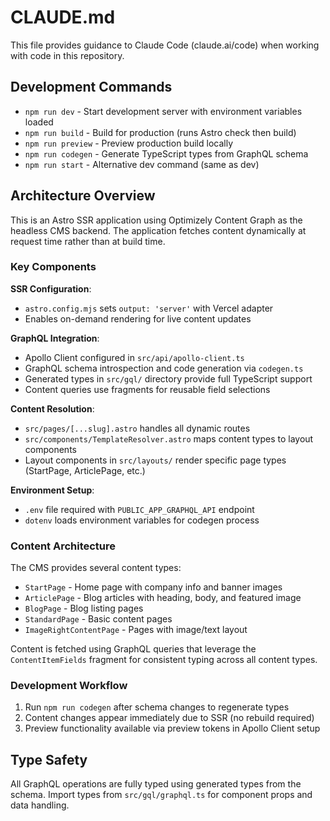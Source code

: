 # CLAUDE.md

This file provides guidance to Claude Code (claude.ai/code) when working with code in this repository.

## Development Commands

- `npm run dev` - Start development server with environment variables loaded
- `npm run build` - Build for production (runs Astro check then build)
- `npm run preview` - Preview production build locally
- `npm run codegen` - Generate TypeScript types from GraphQL schema
- `npm run start` - Alternative dev command (same as dev)

## Architecture Overview

This is an Astro SSR application using Optimizely Content Graph as the headless CMS backend. The application fetches content dynamically at request time rather than at build time.

### Key Components

**SSR Configuration**: 
- `astro.config.mjs` sets `output: 'server'` with Vercel adapter
- Enables on-demand rendering for live content updates

**GraphQL Integration**:
- Apollo Client configured in `src/api/apollo-client.ts`
- GraphQL schema introspection and code generation via `codegen.ts`
- Generated types in `src/gql/` directory provide full TypeScript support
- Content queries use fragments for reusable field selections

**Content Resolution**:
- `src/pages/[...slug].astro` handles all dynamic routes
- `src/components/TemplateResolver.astro` maps content types to layout components
- Layout components in `src/layouts/` render specific page types (StartPage, ArticlePage, etc.)

**Environment Setup**:
- `.env` file required with `PUBLIC_APP_GRAPHQL_API` endpoint
- `dotenv` loads environment variables for codegen process

### Content Architecture

The CMS provides several content types:
- `StartPage` - Home page with company info and banner images
- `ArticlePage` - Blog articles with heading, body, and featured image
- `BlogPage` - Blog listing pages
- `StandardPage` - Basic content pages
- `ImageRightContentPage` - Pages with image/text layout

Content is fetched using GraphQL queries that leverage the `ContentItemFields` fragment for consistent typing across all content types.

### Development Workflow

1. Run `npm run codegen` after schema changes to regenerate types
2. Content changes appear immediately due to SSR (no rebuild required)
3. Preview functionality available via preview tokens in Apollo Client setup

## Type Safety

All GraphQL operations are fully typed using generated types from the schema. Import types from `src/gql/graphql.ts` for component props and data handling.